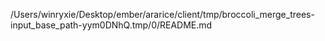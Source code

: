 /Users/winryxie/Desktop/ember/ararice/client/tmp/broccoli_merge_trees-input_base_path-yym0DNhQ.tmp/0/README.md